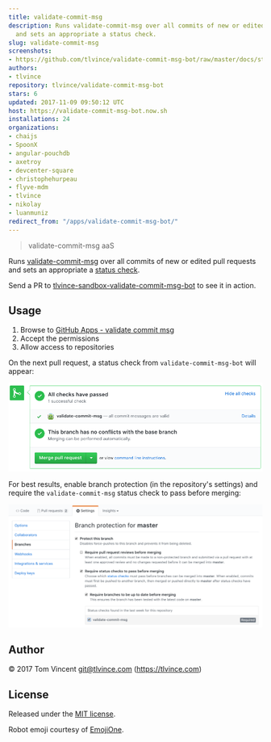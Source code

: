 ```yaml
---
title: validate-commit-msg
description: Runs validate-commit-msg over all commits of new or edited pull requests
  and sets an appropriate a status check.
slug: validate-commit-msg
screenshots:
- https://github.com/tlvince/validate-commit-msg-bot/raw/master/docs/status-check-screenshot.png
authors:
- tlvince
repository: tlvince/validate-commit-msg-bot
stars: 6
updated: 2017-11-09 09:50:12 UTC
host: https://validate-commit-msg-bot.now.sh
installations: 24
organizations:
- chaijs
- SpoonX
- angular-pouchdb
- axetroy
- devcenter-square
- christophehurpeau
- flyve-mdm
- tlvince
- nikolay
- luanmuniz
redirect_from: "/apps/validate-commit-msg-bot/"
---
```


> validate-commit-msg aaS

Runs [validate-commit-msg][] over all commits of new or edited pull requests and sets an appropriate a [status check][].

Send a PR to [tlvince-sandbox-validate-commit-msg-bot][] to see it in action.

[status check]: https://developer.github.com/v3/repos/statuses/
[validate-commit-msg]: https://github.com/conventional-changelog/validate-commit-msg
[tlvince-sandbox-validate-commit-msg-bot]: https://github.com/tlvince/tlvince-sandbox-validate-commit-msg-bot

## Usage

1. Browse to [GitHub Apps - validate commit msg][apps]
2. Accept the permissions
3. Allow access to repositories

On the next pull request, a status check from `validate-commit-msg-bot` will appear:

![status-check-screenshot][]

For best results, enable branch protection (in the repository's settings) and require the `validate-commit-msg` status check to pass before merging:

![branch-protection-screenshot][]

[apps]: https://github.com/apps/validate-commit-msg
[status-check-screenshot]: https://raw.githubusercontent.com/tlvince/validate-commit-msg-bot/master/docs/status-check-screenshot.png
[branch-protection-screenshot]: https://raw.githubusercontent.com/tlvince/validate-commit-msg-bot/master/docs/branch-protection-screenshot.png

## Author

© 2017 Tom Vincent <git@tlvince.com> (https://tlvince.com)

## License

Released under the [MIT license](https://tlvince.mit-license.org).

Robot emoji courtesy of [EmojiOne](https://www.emojione.com/emoji/1f916).
